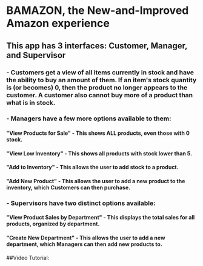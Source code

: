 # BAMAZON, the New-and-Improved Amazon experience

##  This app has 3 interfaces: Customer, Manager, and Supervisor
### - Customers get a view of all items currently in stock and have the ability to buy an amount of them.  If an item's stock quantity is (or becomes) 0, then the product no longer appears to the customer.  A customer also cannot buy more of a product than what is in stock.
### - Managers have a few more options available to them:
####	"View Products for Sale" - This shows ALL products, even those with 0 stock.
####	"View Low Inventory" - This shows all products with stock lower than 5.
####	"Add to Inventory" - This allows the user to add stock to a product.
####	"Add New Product" - This allows the user to add a new product to the inventory, which Customers can then purchase.
### - Supervisors have two distinct options available:
####	"View Product Sales by Department" - This displays the total sales for all products, organized by department.
####	"Create New Department" - This allows the user to add a new department, which Managers can then add new products to.

##Video Tutorial: 
